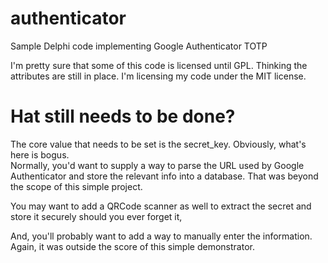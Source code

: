# authenticator
Sample Delphi code implementing Google Authenticator TOTP 

I'm pretty sure that some of this code is licensed until GPL. Thinking the attributes are still in place.
I'm licensing my code under the MIT license.  

# Hat still needs to be done?
The core value that needs to be set is the secret_key.  Obviously, what's here is bogus.  
Normally, you'd want to supply a way to parse the URL used by Google Authenticator and store the relevant info into a database.  That was beyond the scope of this simple project.

You may want to add a QRCode scanner as well to extract the secret and store it securely should you ever forget it,

And, you'll probably want to add a way to manually enter the information.  Again, it was outside the score of this simple demonstrator.
